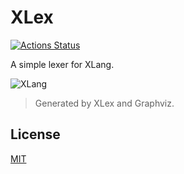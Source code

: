 # XLex

[![Actions Status](https://github.com/yjl9903/XLex/workflows/Node.js%20CI/badge.svg)](https://github.com/yjl9903/XLex/actions)

A simple lexer for XLang.

![XLang](https://raw.githubusercontent.com/yjl9903/XLex/master/XLang.svg)

> Generated by XLex and Graphviz.

## License

[MIT](https://github.com/yjl9903/XLex/blob/master/LICENSE)
